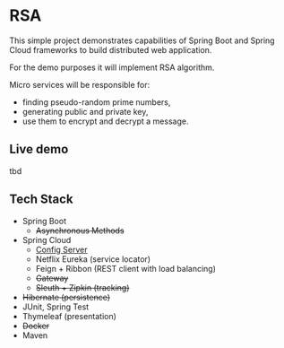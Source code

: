 # RSA

This simple project demonstrates capabilities of Spring Boot and Spring Cloud frameworks to build distributed web application.

For the demo purposes it will implement RSA algorithm.

Micro services will be responsible for:
* finding pseudo-random prime numbers,
* generating public and private key,
* use them to encrypt and decrypt a message.

## Live demo
tbd

## Tech Stack

- Spring Boot
  - ~~Asynchronous Methods~~
- Spring Cloud
  - [Config Server](https://github.com/tomekceszke/rsa-config)
  - Netflix Eureka (service locator)
  - Feign + Ribbon (REST client with load balancing)
  - ~~Gateway~~
  - ~~Sleuth + Zipkin (tracking)~~
- ~~Hibernate (persistence)~~
- JUnit, Spring Test
- Thymeleaf (presentation)
- ~~Docker~~
- Maven
  

